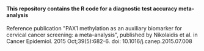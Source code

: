 #### This repository contains the R code for a diagnostic test accuracy meta-analysis

Reference publication "PAX1 methylation as an auxiliary biomarker for cervical cancer screening: a meta-analysis", published by Nikolaidis et al. in Cancer Epidemiol. 2015 Oct;39(5):682-6. doi: 10.1016/j.canep.2015.07.008


